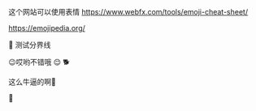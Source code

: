 
这个网站可以使用表情
https://www.webfx.com/tools/emoji-cheat-sheet/

https://emojipedia.org/

🚣
测试分界线

:wink:哎哟不错哦 :relieved:
🐕

这么牛逼的啊🐅

🐞
